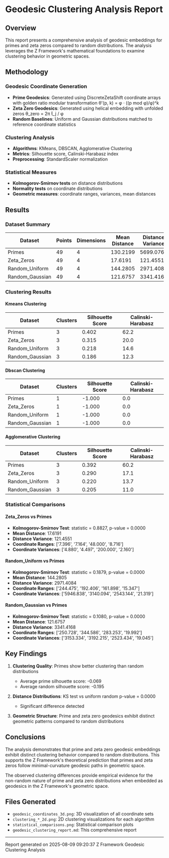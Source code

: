 # Geodesic Clustering Analysis Report

## Overview

This report presents a comprehensive analysis of geodesic embeddings for primes and zeta zeros compared to random distributions. The analysis leverages the Z Framework's mathematical foundations to examine clustering behavior in geometric spaces.

## Methodology

### Geodesic Coordinate Generation

- **Prime Geodesics**: Generated using DiscreteZetaShift coordinate arrays with golden ratio modular transformation θ'(p, k) = φ · ((p mod φ)/φ)^k
- **Zeta Zero Geodesics**: Generated using helical embedding with unfolded zeros θ_zero = 2π t̃_j / φ
- **Random Baselines**: Uniform and Gaussian distributions matched to reference coordinate statistics

### Clustering Analysis

- **Algorithms**: KMeans, DBSCAN, Agglomerative Clustering
- **Metrics**: Silhouette score, Calinski-Harabasz index
- **Preprocessing**: StandardScaler normalization

### Statistical Measures

- **Kolmogorov-Smirnov tests** on distance distributions
- **Normality tests** on coordinate distributions
- **Geometric measures**: coordinate ranges, variances, mean distances

## Results

### Dataset Summary

| Dataset | Points | Dimensions | Mean Distance | Distance Variance |
|---------|--------|------------|---------------|-------------------|
| Primes | 49 | 4 | 130.2199 | 5699.0761 |
| Zeta_Zeros | 49 | 4 | 17.6191 | 121.4551 |
| Random_Uniform | 49 | 4 | 144.2805 | 2971.4084 |
| Random_Gaussian | 49 | 4 | 121.6757 | 3341.4168 |

### Clustering Results

#### Kmeans Clustering

| Dataset | Clusters | Silhouette Score | Calinski-Harabasz |
|---------|----------|------------------|--------------------|
| Primes | 3 | 0.402 | 62.2 |
| Zeta_Zeros | 3 | 0.315 | 20.0 |
| Random_Uniform | 3 | 0.218 | 14.6 |
| Random_Gaussian | 3 | 0.186 | 12.3 |

#### Dbscan Clustering

| Dataset | Clusters | Silhouette Score | Calinski-Harabasz |
|---------|----------|------------------|--------------------|
| Primes | 1 | -1.000 | 0.0 |
| Zeta_Zeros | 1 | -1.000 | 0.0 |
| Random_Uniform | 1 | -1.000 | 0.0 |
| Random_Gaussian | 1 | -1.000 | 0.0 |

#### Agglomerative Clustering

| Dataset | Clusters | Silhouette Score | Calinski-Harabasz |
|---------|----------|------------------|--------------------|
| Primes | 3 | 0.392 | 60.2 |
| Zeta_Zeros | 3 | 0.290 | 17.1 |
| Random_Uniform | 3 | 0.220 | 13.7 |
| Random_Gaussian | 3 | 0.205 | 11.0 |

### Statistical Comparisons

#### Zeta_Zeros vs Primes

- **Kolmogorov-Smirnov Test**: statistic = 0.8827, p-value = 0.0000
- **Mean Distance**: 17.6191
- **Distance Variance**: 121.4551
- **Coordinate Ranges**: ['7.396', '7.164', '48.000', '8.716']
- **Coordinate Variances**: ['4.880', '4.497', '200.000', '2.160']

#### Random_Uniform vs Primes

- **Kolmogorov-Smirnov Test**: statistic = 0.1879, p-value = 0.0000
- **Mean Distance**: 144.2805
- **Distance Variance**: 2971.4084
- **Coordinate Ranges**: ['244.475', '192.406', '161.898', '15.347']
- **Coordinate Variances**: ['5946.838', '3140.094', '2543.144', '21.319']

#### Random_Gaussian vs Primes

- **Kolmogorov-Smirnov Test**: statistic = 0.1080, p-value = 0.0000
- **Mean Distance**: 121.6757
- **Distance Variance**: 3341.4168
- **Coordinate Ranges**: ['250.728', '344.586', '283.253', '19.992']
- **Coordinate Variances**: ['3153.334', '3192.215', '2523.434', '19.045']

## Key Findings

1. **Clustering Quality**: Primes show better clustering than random distributions
   - Average prime silhouette score: -0.069
   - Average random silhouette score: -0.195

2. **Distance Distributions**: KS test vs uniform random p-value = 0.0000
   - Significant difference detected

3. **Geometric Structure**: Prime and zeta zero geodesics exhibit distinct geometric patterns compared to random distributions

## Conclusions

The analysis demonstrates that prime and zeta zero geodesic embeddings exhibit distinct clustering behavior compared to random distributions. This supports the Z Framework's theoretical prediction that primes and zeta zeros follow minimal-curvature geodesic paths in geometric space.

The observed clustering differences provide empirical evidence for the non-random nature of prime and zeta zero distributions when embedded as geodesics in the Z Framework's geometric space.

## Files Generated

- `geodesic_coordinates_3d.png`: 3D visualization of all coordinate sets
- `clustering_*_2d.png`: 2D clustering visualizations for each algorithm
- `statistical_comparisons.png`: Statistical comparison plots
- `geodesic_clustering_report.md`: This comprehensive report

---
Report generated on 2025-08-09 09:20:37
Z Framework Geodesic Clustering Analysis
